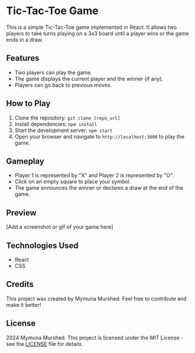 # Tic-Tac-Toe Game

This is a simple Tic-Tac-Toe game implemented in React. It allows two players to take turns playing on a 3x3 board until a player wins or the game ends in a draw.

## Features

- Two players can play the game.
- The game displays the current player and the winner (if any).
- Players can go back to previous moves.

## How to Play

1. Clone the repository: `git clone [repo_url]`
2. Install dependencies: `npm install`
3. Start the development server: `npm start`
4. Open your browser and navigate to `http://localhost:3000` to play the game.

## Gameplay

- Player 1 is represented by "X" and Player 2 is represented by "O".
- Click on an empty square to place your symbol.
- The game announces the winner or declares a draw at the end of the game.

## Preview

[Add a screenshot or gif of your game here]

## Technologies Used

- React
- CSS

## Credits

This project was created by Mymuna Murshed. Feel free to contribute and make it better!

## License

2024 Mymuna Murshed.
This project is licensed under the MIT License - see the [LICENSE](LICENSE) file for details.
